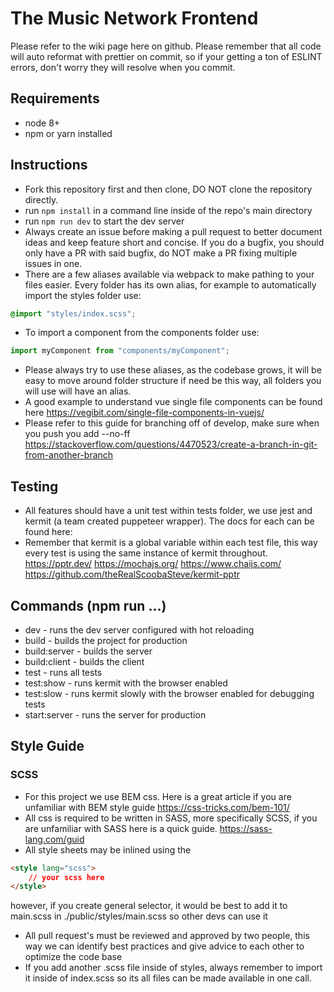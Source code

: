 # The Music Network Frontend

Please refer to the wiki page here on github.
Please remember that all code will auto reformat with prettier on commit, so if your getting a ton of ESLINT errors, don't worry they will resolve when you commit.

## Requirements

- node 8+
- npm or yarn installed

## Instructions

- Fork this repository first and then clone, DO NOT clone the repository directly.
- run `npm install` in a command line inside of the repo's main directory
- run `npm run dev` to start the dev server
- Always create an issue before making a pull request to better document ideas and keep feature short and concise. If you do a bugfix, you should only
  have a PR with said bugfix, do NOT make a PR fixing multiple issues in one.
- There are a few aliases available via webpack to make pathing to your files easier. Every folder has its own
  alias, for example to automatically import the styles folder use:

```scss
@import "styles/index.scss";
```

- To import a component from the components folder use:

```javascript
import myComponent from "components/myComponent";
```

- Please always try to use these aliases, as the codebase grows, it will be easy to move around folder structure if need be this way, all folders
  you will use will have an alias.
- A good example to understand vue single file components can be found here https://vegibit.com/single-file-components-in-vuejs/
- Please refer to this guide for branching off of develop, make sure when you push you add --no-ff https://stackoverflow.com/questions/4470523/create-a-branch-in-git-from-another-branch

## Testing

- All features should have a unit test within tests folder, we use jest and kermit (a team created puppeteer wrapper). The docs for each can be found here:
- Remember that kermit is a global variable within each test file, this way every test is using the same instance of kermit throughout.
  https://pptr.dev/ https://mochajs.org/ https://www.chaijs.com/ https://github.com/theRealScoobaSteve/kermit-pptr

## Commands (npm run ...)

- dev - runs the dev server configured with hot reloading
- build - builds the project for production
- build:server - builds the server
- build:client - builds the client
- test - runs all tests
- test:show - runs kermit with the browser enabled
- test:slow - runs kermit slowly with the browser enabled for debugging tests
- start:server - runs the server for production

## Style Guide

### SCSS

- For this project we use BEM css. Here is a great article if you are unfamiliar with BEM style guide https://css-tricks.com/bem-101/
- All css is required to be written in SASS, more specifically SCSS, if you are unfamiliar with SASS here is a quick guide. https://sass-lang.com/guid
- All style sheets may be inlined using the

```html
<style lang="scss">
    // your scss here
</style>
```

however, if you create general selector, it would be best to add it to main.scss in ./public/styles/main.scss so other devs can use it

- All pull request's must be reviewed and approved by two people, this way we can identify best practices and give advice to each other to optimize the code base
- If you add another .scss file inside of styles, always remember to import it inside of index.scss so its all files can be made available in one call.
